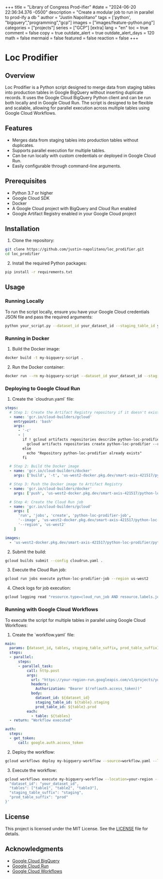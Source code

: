 +++
title =  "Library of Congress Prod-ifier"
#date = "2024-06-20 22:36:34.376 -0500" 
description = "Create a modular job to run in parallel to prod-ify a db "
author = "Justin Napolitano"
tags = ['python', "bigquery","programming","gcp"]
images = ["images/feature-python.png"]
categories = ["projects"]
series   = ["GCP"]
[extra]
lang = "en"
toc = true
comment = false
copy = true
outdate_alert = true
outdate_alert_days = 120
math = false
mermaid = false
featured = false
reaction = false
+++



# Loc Prodifier

## Overview

Loc Prodifier is a Python script designed to merge data from staging tables into production tables in Google BigQuery without inserting duplicate records. It uses the Google Cloud BigQuery Python client and can be run both locally and in Google Cloud Run. The script is designed to be flexible and scalable, allowing for parallel execution across multiple tables using Google Cloud Workflows.

## Features

- Merges data from staging tables into production tables without duplicates.
- Supports parallel execution for multiple tables.
- Can be run locally with custom credentials or deployed in Google Cloud Run.
- Easily configurable through command-line arguments.

## Prerequisites

- Python 3.7 or higher
- Google Cloud SDK
- Docker
- A Google Cloud project with BigQuery and Cloud Run enabled
- Google Artifact Registry enabled in your Google Cloud project

## Installation

1. Clone the repository:

```sh
git clone https://github.com/justin-napolitano/loc_prodifier.git
cd loc_prodifier
```

2. Install the required Python packages:

```sh
pip install -r requirements.txt
```

## Usage

### Running Locally

To run the script locally, ensure you have your Google Cloud credentials JSON file and pass the required arguments:

```sh
python your_script.py --dataset_id your_dataset_id --staging_table_id your_staging_table_id --prod_table_id your_prod_table_id --local
```

### Running in Docker

1. Build the Docker image:

```sh
docker build -t my-bigquery-script .
```

2. Run the Docker container:

```sh
docker run --rm my-bigquery-script --dataset_id your_dataset_id --staging_table_id your_staging_table_id --prod_table_id your_prod_table_id --local
```

### Deploying to Google Cloud Run

1. Create the \`cloudrun.yaml\` file:

```yaml
steps:
  # Step 1: Create the Artifact Registry repository if it doesn't exist
  - name: 'gcr.io/cloud-builders/gcloud'
    entrypoint: 'bash'
    args:
      - '-c'
      - |
        if ! gcloud artifacts repositories describe python-loc-prodifier --location=us-west2 > /dev/null 2>&1; then
          gcloud artifacts repositories create python-loc-prodifier --repository-format=docker --location=us-west2
        else
          echo "Repository python-loc-prodifier already exists"
        fi

  # Step 2: Build the Docker image
  - name: 'gcr.io/cloud-builders/docker'
    args: ['build', '-t', 'us-west2-docker.pkg.dev/smart-axis-421517/python-loc-prodifier/python-loc-prodifier:dev', '.']

  # Step 3: Push the Docker image to Artifact Registry
  - name: 'gcr.io/cloud-builders/docker'
    args: ['push', 'us-west2-docker.pkg.dev/smart-axis-421517/python-loc-prodifier/python-loc-prodifier:dev']

  # Step 4: Create the Cloud Run job
  - name: 'gcr.io/cloud-builders/gcloud'
    args: [
      'run', 'jobs', 'create', 'python-loc-prodifier-job',
      '--image', 'us-west2-docker.pkg.dev/smart-axis-421517/python-loc-prodifier/python-loc-prodifier:dev',
      '--region', 'us-west2'
    ]

images:
  - 'us-west2-docker.pkg.dev/smart-axis-421517/python-loc-prodifier/python-loc-prodifier:dev'
```

2. Submit the build:

```sh
gcloud builds submit --config cloudrun.yaml .
```

3. Execute the Cloud Run job:

```sh
gcloud run jobs execute python-loc-prodifier-job --region us-west2
```

4. Check logs for job execution:

```sh
gcloud logging read "resource.type=cloud_run_job AND resource.labels.job_name=python-loc-prodifier-job" --limit 50
```

### Running with Google Cloud Workflows

To execute the script for multiple tables in parallel using Google Cloud Workflows:

1. Create the \`workflow.yaml\` file:

```yaml
main:
  params: [dataset_id, tables, staging_table_suffix, prod_table_suffix]
  steps:
  - parallel:
      steps:
      - parallel_task:
          call: http.post
          args:
            url: "https://your-region-run.googleapis.com/v1/projects/your_project_id/locations/your-region/services/my-bigquery-script:run"
            headers:
              Authorization: "Bearer $(ref(auth.access_token))"
            body:
              dataset_id: ${dataset_id}
              staging_table_id: ${table}.staging
              prod_table_id: ${table}.prod
          each:
            - table: ${tables}
  - return: "Workflow executed"

auth:
  steps:
  - get_token:
      call: google.auth.access_token
```

2. Deploy the workflow:

```sh
gcloud workflows deploy my-bigquery-workflow --source=workflow.yaml --location=your-region
```

3. Execute the workflow:

```sh
gcloud workflows execute my-bigquery-workflow --location=your-region --data='{
  "dataset_id": "your_dataset_id",
  "tables": ["table1", "table2", "table3"],
  "staging_table_suffix": "staging",
  "prod_table_suffix": "prod"
}'
```

## License

This project is licensed under the MIT License. See the [LICENSE](LICENSE) file for details.

## Acknowledgments

- [Google Cloud BigQuery](https://cloud.google.com/bigquery)
- [Google Cloud Run](https://cloud.google.com/run)
- [Google Cloud Workflows](https://cloud.google.com/workflows)
